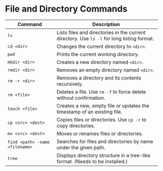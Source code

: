 # File and Directory Commands

| Command | Description |
|--------|-------------|
| `ls` | Lists files and directories in the current directory. Use `ls -l` for long listing format. |
| `cd <dir>` | Changes the current directory to `<dir>`. |
| `pwd` | Prints the current working directory. |
| `mkdir <dir>` | Creates a new directory named `<dir>`. |
| `rmdir <dir>` | Removes an empty directory named `<dir>`. |
| `rm -r <dir>` | Removes a directory and its contents recursively. |
| `rm <file>` | Deletes a file. Use `rm -f` to force delete without confirmation. |
| `touch <file>` | Creates a new, empty file or updates the timestamp of an existing file. |
| `cp <src> <dest>` | Copies files or directories. Use `cp -r` to copy directories. |
| `mv <src> <dest>` | Moves or renames files or directories. |
| `find <path> -name <filename>` | Searches for files and directories by name under the given path. |
| `tree` | Displays directory structure in a tree-like format. (Needs to be installed.) |
